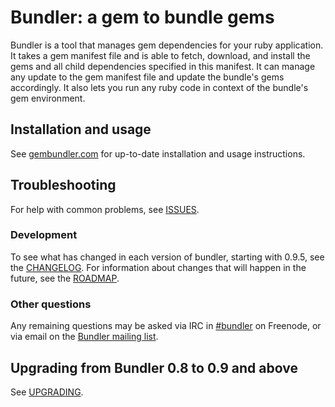 # Bundler: a gem to bundle gems

Bundler is a tool that manages gem dependencies for your ruby application. It
takes a gem manifest file and is able to fetch, download, and install the gems
and all child dependencies specified in this manifest. It can manage any update
to the gem manifest file and update the bundle's gems accordingly. It also lets
you run any ruby code in context of the bundle's gem environment.

## Installation and usage

See [gembundler.com](http://gembundler.com) for up-to-date installation and usage instructions.

## Troubleshooting

For help with common problems, see [ISSUES](http://github.com/carlhuda/bundler/blob/master/ISSUES.md).

### Development

To see what has changed in each version of bundler, starting with 0.9.5, see the [CHANGELOG](http://github.com/carlhuda/bundler/blob/master/CHANGELOG.md). For information about changes that will happen in the future, see the [ROADMAP](http://github.com/carlhuda/bundler/blob/master/ROADMAP.md).

### Other questions

Any remaining questions may be asked via IRC in [#bundler](irc://irc.freenode.net/bundler) on Freenode, or via email on the [Bundler mailing list](http://groups.google.com/group/ruby-bundler).

## Upgrading from Bundler 0.8 to 0.9 and above

See [UPGRADING](http://github.com/carlhuda/bundler/blob/master/UPGRADING.md).